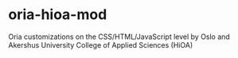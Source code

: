# oria-hioa-mod
Oria customizations on the CSS/HTML/JavaScript level by Oslo and Akershus University College of Applied Sciences (HiOA)
